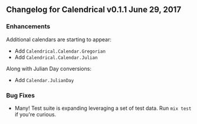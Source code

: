 ## Changelog for Calendrical v0.1.1  June 29,  2017

### Enhancements

Additional calendars are starting to appear:

* Add `Calendrical.Calendar.Gregorian`
* Add `Calendrical.Calendar.Julian`

Along with Julian Day conversions:

* Add `Calendar.JulianDay`

### Bug Fixes

* Many!  Test suite is expanding leveraging a set of test data.  Run `mix test` if you're curious.
